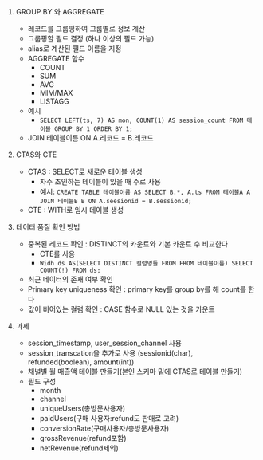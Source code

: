 1. GROUP BY 와 AGGREGATE
    - 레코드를 그룹핑하여 그룹별로 정보 계산
    - 그룹핑할 필드 결정 (하나 이상의 필드 가능)
    - alias로 계산된 필드 이름을 지정
    - AGGREGATE 함수
        - COUNT
        - SUM
        - AVG
        - MIM/MAX
        - LISTAGG
    - 예시
        - `SELECT LEFT(ts, 7) AS mon, COUNT(1) AS session_count FROM 테이블 GROUP BY 1 ORDER BY 1;`
    - JOIN 테이블이름 ON A.레코드 = B.레코드

2. CTAS와 CTE
    - CTAS : SELECT로 새로운 테이블 생성
        - 자주 조인하는 테이블이 있을 때 주로 사용
        - 예시: `CREATE TABLE 테이블이름 AS SELECT B.*, A.ts FROM 테이블A A JOIN 테이블B B ON A.seesionid = B.sessionid;`
    - CTE : WITH로 임시 테이블 생성

3. 데이터 품질 확인 방법
    - 중복된 레코드 확인 : DISTINCT의 카운트와 기본 카운트 수 비교한다
        - CTE를 사용
        - `Widh ds AS(SELECT DISTINCT 컬럼명들 FROM FROM 테이블이름) SELECT COUNT(!) FROM ds;`
    - 최근 데이터의 존재 여부 확인
    - Primary key uniqueness 확인 : primary key를 group by를 해 count를 한다
    - 값이 비어있는 컬럼 확인 : CASE 함수로 NULL 있는 것을 카운트

4. 과제
    - session_timestamp, user_session_channel 사용
    - session_transcation을 추가로 사용 (sessionid(char), refunded(boolean), amount(int))
    - 채널별 월 매출액 테이블 만들기(본인 스키마 밑에 CTAS로 테이블 만들기)
    - 필드 구성
        - month
        - channel
        - uniqueUsers(총방문사용자)
        - paidUsers(구매 사용자:refund도 판매로 고려)
        - conversionRate(구매사용자/총방문사용자)
        - grossRevenue(refund포함)
        - netRevenue(refund제외)